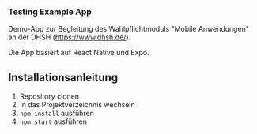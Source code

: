 ### Testing Example App

Demo-App zur Begleitung des Wahlpflichtmoduls "Mobile Anwendungen" an der DHSH (https://www.dhsh.de/).

Die App basiert auf React Native und Expo.

## Installationsanleitung

1. Repository clonen
2. In das Projektverzeichnis wechseln
3. `npm install` ausführen
4. `npm start` ausführen
